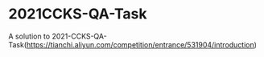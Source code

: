 # 2021CCKS-QA-Task
A solution to 2021-CCKS-QA-Task(https://tianchi.aliyun.com/competition/entrance/531904/introduction)

